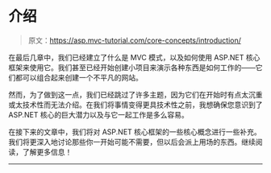 # 介绍

> 原文：<https://asp.mvc-tutorial.com/core-concepts/introduction/>

在最后几章中，我们已经建立了什么是 MVC 模式，以及如何使用 ASP.NET 核心框架来使用它。我们甚至已经开始创建小项目来演示各种东西是如何工作的——它们都可以组合起来创建一个不平凡的网站。

然而，为了做到这一点，我们已经跳过了许多主题，因为它们在开始时有点太沉重或太技术性而无法介绍。在我们将事情变得更具技术性之前，我想确保您意识到了 ASP.NET 核心的巨大潜力以及与它一起工作是多么容易。

在接下来的文章中，我们将对 ASP.NET 核心框架的一些核心概念进行一些补充。我们将更深入地讨论那些你一开始可能不需要，但以后会派上用场的东西。继续阅读，了解更多信息！

* * *